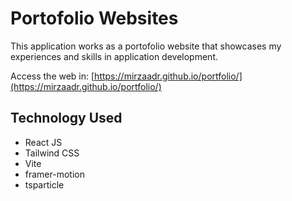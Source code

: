 # Portofolio Websites

This application works as a portofolio website that showcases my experiences and skills in application development.

Access the web in: [https://mirzaadr.github.io/portfolio/](https://mirzaadr.github.io/portfolio/)

## Technology Used

- React JS
- Tailwind CSS
- Vite
- framer-motion
- tsparticle
